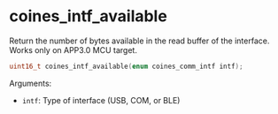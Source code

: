 # coines_intf_available
Return the number of bytes available in the read buffer of the interface.
Works only on APP3.0 MCU target.

```C
uint16_t coines_intf_available(enum coines_comm_intf intf);
```

Arguments:

- `intf`: Type of interface (USB, COM, or BLE)
